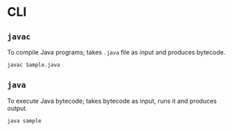 # CLI

## `javac`

To compile Java programs; takes `.java` file as input and produces bytecode.

`javac Sample.java`

## `java`

To execute Java bytecode; takes bytecode as input, runs it and produces output.

`java sample`
